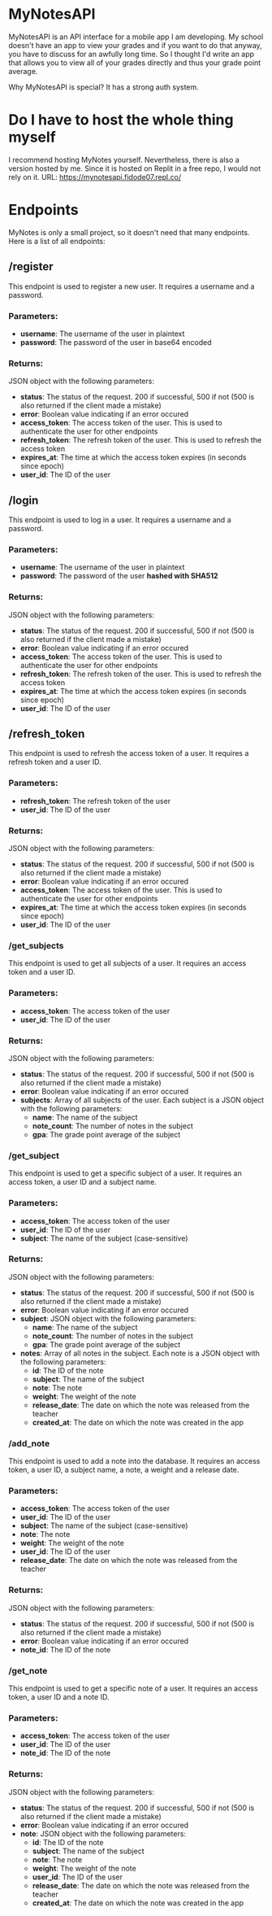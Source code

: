 # MyNotesAPI

MyNotesAPI is an API interface for a mobile app I am developing. My school doesn't have an app to view your grades and
if you want to do that anyway, you have to discuss for an awfully long time. So I thought I'd write an app that allows
you to view all of your grades directly and thus your grade point average. 

Why MyNotesAPI is special? It has a strong auth system.

# Do I have to host the whole thing myself

I recommend hosting MyNotes yourself. Nevertheless, there is also a version hosted by me. Since it is hosted on Replit in a free repo, I would not rely on it.
URL: https://mynotesapi.fidode07.repl.co/

# Endpoints

MyNotes is only a small project, so it doesn't need that many endpoints.
Here is a list of all endpoints:

## /register

This endpoint is used to register a new user. It requires a username and a password.

### Parameters:

- <strong>username</strong>: The username of the user in plaintext
- <strong>password</strong>: The password of the user in base64 encoded

### Returns:

JSON object with the following parameters:

- <strong>status</strong>: The status of the request. 200 if successful, 500 if not (500 is also returned if the client
  made a mistake)
- <strong>error</strong>: Boolean value indicating if an error occured
- <strong>access_token</strong>: The access token of the user. This is used to authenticate the user for other endpoints
- <strong>refresh_token</strong>: The refresh token of the user. This is used to refresh the access token
- <strong>expires_at</strong>: The time at which the access token expires (in seconds since epoch)
- <strong>user_id</strong>: The ID of the user

## /login

This endpoint is used to log in a user. It requires a username and a password.

### Parameters:

- <strong>username</strong>: The username of the user in plaintext
- <strong>password</strong>: The password of the user <strong>hashed with SHA512</strong>

### Returns:

JSON object with the following parameters:

- <strong>status</strong>: The status of the request. 200 if successful, 500 if not (500 is also returned if the client
  made a mistake)
- <strong>error</strong>: Boolean value indicating if an error occured
- <strong>access_token</strong>: The access token of the user. This is used to authenticate the user for other endpoints
- <strong>refresh_token</strong>: The refresh token of the user. This is used to refresh the access token
- <strong>expires_at</strong>: The time at which the access token expires (in seconds since epoch)
- <strong>user_id</strong>: The ID of the user

## /refresh_token

This endpoint is used to refresh the access token of a user. It requires a refresh token and a user ID.

### Parameters:

- <strong>refresh_token</strong>: The refresh token of the user
- <strong>user_id</strong>: The ID of the user

### Returns:

JSON object with the following parameters:

- <strong>status</strong>: The status of the request. 200 if successful, 500 if not (500 is also returned if the client
  made a mistake)
- <strong>error</strong>: Boolean value indicating if an error occured
- <strong>access_token</strong>: The access token of the user. This is used to authenticate the user for other endpoints
- <strong>expires_at</strong>: The time at which the access token expires (in seconds since epoch)
- <strong>user_id</strong>: The ID of the user

### /get_subjects

This endpoint is used to get all subjects of a user. It requires an access token and a user ID.

### Parameters:

- <strong>access_token</strong>: The access token of the user
- <strong>user_id</strong>: The ID of the user

### Returns:

JSON object with the following parameters:

- <strong>status</strong>: The status of the request. 200 if successful, 500 if not (500 is also returned if the client
  made a mistake)
- <strong>error</strong>: Boolean value indicating if an error occured
- <strong>subjects</strong>: Array of all subjects of the user. Each subject is a JSON object with the following
  parameters:
    - <strong>name</strong>: The name of the subject
    - <strong>note_count</strong>: The number of notes in the subject
    - <strong>gpa</strong>: The grade point average of the subject

### /get_subject

This endpoint is used to get a specific subject of a user. It requires an access token, a user ID and a subject name.

### Parameters:

- <strong>access_token</strong>: The access token of the user
- <strong>user_id</strong>: The ID of the user
- <strong>subject</strong>: The name of the subject (case-sensitive)

### Returns:

JSON object with the following parameters:

- <strong>status</strong>: The status of the request. 200 if successful, 500 if not (500 is also returned if the client
  made a mistake)
- <strong>error</strong>: Boolean value indicating if an error occured
- <strong>subject</strong>: JSON object with the following parameters:
    - <strong>name</strong>: The name of the subject
    - <strong>note_count</strong>: The number of notes in the subject
    - <strong>gpa</strong>: The grade point average of the subject
- <strong>notes</strong>: Array of all notes in the subject. Each note is a JSON object with the following parameters:
    - <strong>id</strong>: The ID of the note
    - <strong>subject</strong>: The name of the subject
    - <strong>note</strong>: The note
    - <strong>weight</strong>: The weight of the note
    - <strong>release_date</strong>: The date on which the note was released from the teacher
    - <strong>created_at</strong>: The date on which the note was created in the app

### /add_note

This endpoint is used to add a note into the database. It requires an access token, a user ID, a subject name, a note,
a weight and a release date.

### Parameters:

- <strong>access_token</strong>: The access token of the user
- <strong>user_id</strong>: The ID of the user
- <strong>subject</strong>: The name of the subject (case-sensitive)
- <strong>note</strong>: The note
- <strong>weight</strong>: The weight of the note
- <strong>user_id</strong>: The ID of the user
- <strong>release_date</strong>: The date on which the note was released from the teacher

### Returns:

JSON object with the following parameters:

- <strong>status</strong>: The status of the request. 200 if successful, 500 if not (500 is also returned if the client
  made a mistake)
- <strong>error</strong>: Boolean value indicating if an error occured
- <strong>note_id</strong>: The ID of the note

### /get_note

This endpoint is used to get a specific note of a user. It requires an access token, a user ID and a note ID.

### Parameters:

- <strong>access_token</strong>: The access token of the user
- <strong>user_id</strong>: The ID of the user
- <strong>note_id</strong>: The ID of the note

### Returns:

JSON object with the following parameters:

- <strong>status</strong>: The status of the request. 200 if successful, 500 if not (500 is also returned if the client
  made a mistake)
- <strong>error</strong>: Boolean value indicating if an error occured
- <strong>note</strong>: JSON object with the following parameters:
    - <strong>id</strong>: The ID of the note
    - <strong>subject</strong>: The name of the subject
    - <strong>note</strong>: The note
    - <strong>weight</strong>: The weight of the note
    - <strong>user_id</strong>: The ID of the user
    - <strong>release_date</strong>: The date on which the note was released from the teacher
    - <strong>created_at</strong>: The date on which the note was created in the app
